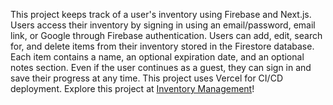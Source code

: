 This project keeps track of a user's inventory using Firebase and Next.js. Users access their inventory by signing in using an email/password, email link, or Google through Firebase authentication. Users can add, edit, search for, and delete items from their inventory stored in the Firestore database. Each item contains a name, an optional expiration date, and an optional notes section. Even if the user continues as a guest, they can sign in and save their progress at any time. This project uses Vercel for CI/CD deployment. Explore this project at [Inventory Management](https://inventory-management-seven-tau.vercel.app/)!

